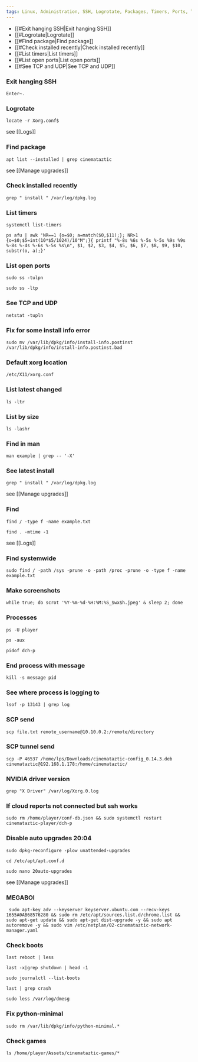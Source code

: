 ```yaml
---
tags: Linux, Administration, SSH, Logrotate, Packages, Timers, Ports, TCP, UDP
---
```


- [[#Exit hanging SSH|Exit hanging SSH]]
- [[#Logrotate|Logrotate]]
- [[#Find package|Find package]]
- [[#Check installed recently|Check installed recently]]
- [[#List timers|List timers]]
- [[#List open ports|List open ports]]
- [[#See TCP and UDP|See TCP and UDP]]

### Exit hanging SSH
<!-- This command allows you to exit a hanging SSH session -->
```
Enter~.
```

### Logrotate
<!-- This command locates the Xorg.conf file -->
```
locate -r Xorg.conf$
```
see [[Logs]]

### Find package
<!-- This command lists all installed packages that contain the word "cinemataztic" -->
```
apt list --installed | grep cinemataztic
```
see [[Manage upgrades]]

### Check installed recently
<!-- This command shows the packages that were recently installed -->
```
grep " install " /var/log/dpkg.log
```

### List timers
<!-- This command lists all active timers -->
```
systemctl list-timers
```

<!-- This command shows the memory usage of each process -->
```
ps afu | awk 'NR==1 {o=$0; a=match($0,$11);}; NR>1 {o=$0;$5=int(10*$5/1024)/10"M";}{ printf "%-8s %6s %-5s %-5s %9s %9s %-8s %-4s %-6s %-5s %s\n", $1, $2, $3, $4, $5, $6, $7, $8, $9, $10, substr(o, a);}'
```

### List open ports
<!-- These commands list all open ports -->
```
sudo ss -tulpn
```

```
sudo ss -ltp
```

### See TCP and UDP
<!-- This command shows all TCP and UDP connections -->
```
netstat -tupln
```

### Fix for some install info error
<!-- This command renames a problematic post-installation script, which can help if the package manager is having trouble with it -->
```
sudo mv /var/lib/dpkg/info/install-info.postinst /var/lib/dpkg/info/install-info.postinst.bad
```

### Default xorg location
<!-- This is the default location of the Xorg configuration file -->
```
/etc/X11/xorg.conf
```

### List latest changed
<!-- This command lists files in the current directory sorted by modification time, with the most recently modified files last -->
```
ls -ltr
```

### List by size
<!-- This command lists files in the current directory sorted by size, with the smallest files first -->
```
ls -lashr
```

### Find in man
<!-- This command searches the man page for 'example' for lines containing '-X' -->
```
man example | grep -- '-X'
```

### See latest install
<!-- This command shows the latest installed packages -->
```
grep " install " /var/log/dpkg.log
```
see [[Manage upgrades]]

### Find
<!-- These commands find files named 'example.txt' in the entire filesystem and in the current directory modified within the last day, respectively -->
```
find / -type f -name example.txt
```
```
find . -mtime -1
```
see [[Logs]]

### Find systemwide
<!-- This command finds files named 'example.txt' in the entire filesystem, excluding the /sys and /proc directories -->
```
sudo find / -path /sys -prune -o -path /proc -prune -o -type f -name example.txt
```

### Make screenshots
<!-- This command takes a screenshot every 2 seconds and saves it with a timestamp in the filename -->
```
while true; do scrot '%Y-%m-%d-%H:%M:%S_$wx$h.jpeg' & sleep 2; done
```

### Processes
<!-- These commands list processes owned by the user 'player' and all processes, respectively -->
```
ps -U player
```
```
ps -aux
```

<!-- These commands Process ID of a certain process, in this example the DCH-P -->
```
pidof dch-p
```

### End process with message
<!-- This command sends a signal to a process, which can be used to terminate it -->
```
kill -s message pid
```

### See where process is logging to
<!-- This command shows which files a process is writing to -->
```
lsof -p 13143 | grep log
```

### SCP send
<!-- This command copies a file to a remote server using SCP -->
```
scp file.txt remote_username@10.10.0.2:/remote/directory
```

### SCP tunnel send 
<!-- This command copies a file to a remote server using SCP over a specific port -->
```
scp -P 46537 /home/lps/Downloads/cinemataztic-config_0.14.3.deb cinemataztic@192.168.1.178:/home/cinemataztic/ 
```

### NVIDIA driver version
<!-- This command shows the version of the NVIDIA driver -->
```
grep "X Driver" /var/log/Xorg.0.log
```

### If cloud reports not connected but ssh works
<!-- This command deletes a configuration file and restarts a service, which can help if the service is not working correctly -->
```
sudo rm /home/player/conf-db.json && sudo systemctl restart cinemataztic-player/dch-p
```

### Disable auto upgrades 20:04
<!-- These commands disable automatic upgrades -->
```
sudo dpkg-reconfigure -plow unattended-upgrades
```
```
cd /etc/apt/apt.conf.d
```
```
sudo nano 20auto-upgrades
```
see [[Manage upgrades]]

### MEGABOI
<!-- This command performs several operations, including adding a key to the package manager, removing a list of sources, updating the package list, upgrading all packages, removing unused packages, and editing a network configuration file -->
```
 sudo apt-key adv --keyserver keyserver.ubuntu.com --recv-keys 1655A0AB68576280 && sudo rm /etc/apt/sources.list.d/chrome.list && sudo apt-get update && sudo apt-get dist-upgrade -y && sudo apt autoremove -y && sudo vim /etc/netplan/02-cinemataztic-network-manager.yaml
```

### Check boots
<!-- These commands show information about system boots -->
```
last reboot | less
```
```
last -x|grep shutdown | head -1
```
```
sudo journalctl --list-boots
```
```
last | grep crash
```
```
sudo less /var/log/dmesg
```

### Fix python-minimal
<!-- This command removes the package information files for 'python-minimal', which can help if the package manager is having trouble with it -->
```
sudo rm /var/lib/dpkg/info/python-minimal.*
```

### Check games
<!-- This command lists the contents of a directory containing game assets -->
```
ls /home/player/Assets/cinemataztic-games/*
```